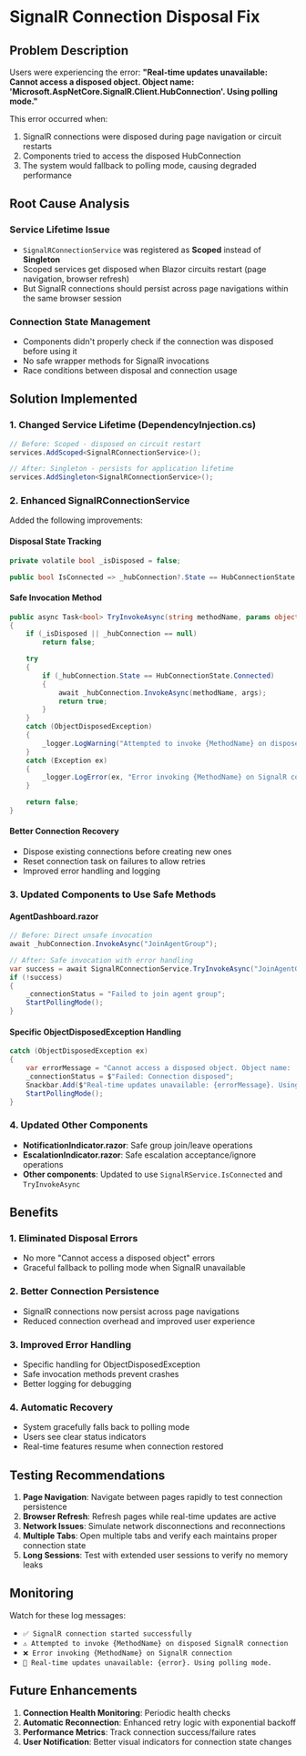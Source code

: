 # SignalR Connection Disposal Fix

## Problem Description

Users were experiencing the error: **"Real-time updates unavailable: Cannot access a disposed object. Object name: 'Microsoft.AspNetCore.SignalR.Client.HubConnection'. Using polling mode."**

This error occurred when:
1. SignalR connections were disposed during page navigation or circuit restarts
2. Components tried to access the disposed HubConnection
3. The system would fallback to polling mode, causing degraded performance

## Root Cause Analysis

### Service Lifetime Issue
- `SignalRConnectionService` was registered as **Scoped** instead of **Singleton**
- Scoped services get disposed when Blazor circuits restart (page navigation, browser refresh)
- But SignalR connections should persist across page navigations within the same browser session

### Connection State Management
- Components didn't properly check if the connection was disposed before using it
- No safe wrapper methods for SignalR invocations
- Race conditions between disposal and connection usage

## Solution Implemented

### 1. Changed Service Lifetime (DependencyInjection.cs)
```csharp
// Before: Scoped - disposed on circuit restart
services.AddScoped<SignalRConnectionService>();

// After: Singleton - persists for application lifetime
services.AddSingleton<SignalRConnectionService>();
```

### 2. Enhanced SignalRConnectionService
Added the following improvements:

#### Disposal State Tracking
```csharp
private volatile bool _isDisposed = false;

public bool IsConnected => _hubConnection?.State == HubConnectionState.Connected && !_isDisposed;
```

#### Safe Invocation Method
```csharp
public async Task<bool> TryInvokeAsync(string methodName, params object[] args)
{
    if (_isDisposed || _hubConnection == null)
        return false;

    try
    {
        if (_hubConnection.State == HubConnectionState.Connected)
        {
            await _hubConnection.InvokeAsync(methodName, args);
            return true;
        }
    }
    catch (ObjectDisposedException)
    {
        _logger.LogWarning("Attempted to invoke {MethodName} on disposed SignalR connection", methodName);
    }
    catch (Exception ex)
    {
        _logger.LogError(ex, "Error invoking {MethodName} on SignalR connection", methodName);
    }

    return false;
}
```

#### Better Connection Recovery
- Dispose existing connections before creating new ones
- Reset connection task on failures to allow retries
- Improved error handling and logging

### 3. Updated Components to Use Safe Methods

#### AgentDashboard.razor
```csharp
// Before: Direct unsafe invocation
await _hubConnection.InvokeAsync("JoinAgentGroup");

// After: Safe invocation with error handling
var success = await SignalRConnectionService.TryInvokeAsync("JoinAgentGroup");
if (!success)
{
    _connectionStatus = "Failed to join agent group";
    StartPollingMode();
}
```

#### Specific ObjectDisposedException Handling
```csharp
catch (ObjectDisposedException ex)
{
    var errorMessage = "Cannot access a disposed object. Object name: 'Microsoft.AspNetCore.SignalR.Client.HubConnection'";
    _connectionStatus = $"Failed: Connection disposed";
    Snackbar.Add($"Real-time updates unavailable: {errorMessage}. Using polling mode.", Severity.Info);
    StartPollingMode();
}
```

### 4. Updated Other Components
- **NotificationIndicator.razor**: Safe group join/leave operations
- **EscalationIndicator.razor**: Safe escalation acceptance/ignore operations
- **Other components**: Updated to use `SignalRService.IsConnected` and `TryInvokeAsync`

## Benefits

### 1. Eliminated Disposal Errors
- No more "Cannot access a disposed object" errors
- Graceful fallback to polling mode when SignalR unavailable

### 2. Better Connection Persistence
- SignalR connections now persist across page navigations
- Reduced connection overhead and improved user experience

### 3. Improved Error Handling
- Specific handling for ObjectDisposedException
- Safe invocation methods prevent crashes
- Better logging for debugging

### 4. Automatic Recovery
- System gracefully falls back to polling mode
- Users see clear status indicators
- Real-time features resume when connection restored

## Testing Recommendations

1. **Page Navigation**: Navigate between pages rapidly to test connection persistence
2. **Browser Refresh**: Refresh pages while real-time updates are active
3. **Network Issues**: Simulate network disconnections and reconnections
4. **Multiple Tabs**: Open multiple tabs and verify each maintains proper connection state
5. **Long Sessions**: Test with extended user sessions to verify no memory leaks

## Monitoring

Watch for these log messages:
- `✅ SignalR connection started successfully`
- `⚠️ Attempted to invoke {MethodName} on disposed SignalR connection`
- `❌ Error invoking {MethodName} on SignalR connection`
- `🔄 Real-time updates unavailable: {error}. Using polling mode.`

## Future Enhancements

1. **Connection Health Monitoring**: Periodic health checks
2. **Automatic Reconnection**: Enhanced retry logic with exponential backoff
3. **Performance Metrics**: Track connection success/failure rates
4. **User Notification**: Better visual indicators for connection state changes
